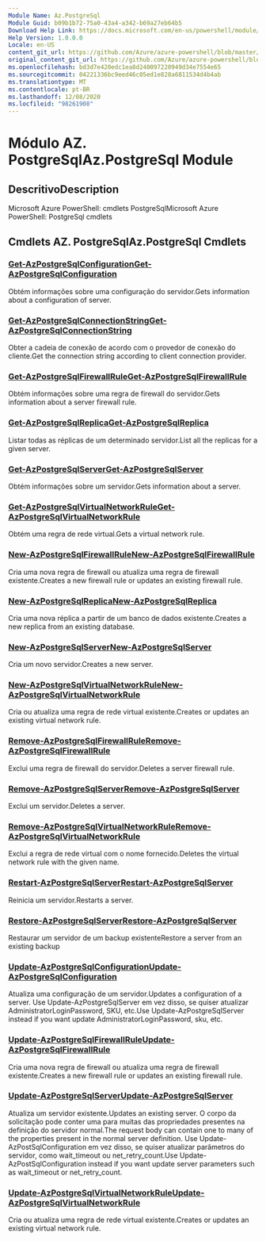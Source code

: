 ```yaml
---
Module Name: Az.PostgreSql
Module Guid: b09b1b72-75a0-43a4-a342-b69a27eb64b5
Download Help Link: https://docs.microsoft.com/en-us/powershell/module/az.postgresql
Help Version: 1.0.0.0
Locale: en-US
content_git_url: https://github.com/Azure/azure-powershell/blob/master/src/PostgreSql/help/Az.PostgreSql.md
original_content_git_url: https://github.com/Azure/azure-powershell/blob/master/src/PostgreSql/help/Az.PostgreSql.md
ms.openlocfilehash: bd3d7e420edc1ea8d240097220949d34e7554e65
ms.sourcegitcommit: 04221336bc9eed46c05ed1e828a6811534d4b4ab
ms.translationtype: MT
ms.contentlocale: pt-BR
ms.lasthandoff: 12/08/2020
ms.locfileid: "98261908"
---
```

# <span data-ttu-id="d6075-101">Módulo AZ. PostgreSql</span><span class="sxs-lookup"><span data-stu-id="d6075-101">Az.PostgreSql Module</span></span>
## <span data-ttu-id="d6075-102">Descritivo</span><span class="sxs-lookup"><span data-stu-id="d6075-102">Description</span></span>
<span data-ttu-id="d6075-103">Microsoft Azure PowerShell: cmdlets PostgreSql</span><span class="sxs-lookup"><span data-stu-id="d6075-103">Microsoft Azure PowerShell: PostgreSql cmdlets</span></span>

## <span data-ttu-id="d6075-104">Cmdlets AZ. PostgreSql</span><span class="sxs-lookup"><span data-stu-id="d6075-104">Az.PostgreSql Cmdlets</span></span>
### [<span data-ttu-id="d6075-105">Get-AzPostgreSqlConfiguration</span><span class="sxs-lookup"><span data-stu-id="d6075-105">Get-AzPostgreSqlConfiguration</span></span>](Get-AzPostgreSqlConfiguration.md)
<span data-ttu-id="d6075-106">Obtém informações sobre uma configuração do servidor.</span><span class="sxs-lookup"><span data-stu-id="d6075-106">Gets information about a configuration of server.</span></span>

### [<span data-ttu-id="d6075-107">Get-AzPostgreSqlConnectionString</span><span class="sxs-lookup"><span data-stu-id="d6075-107">Get-AzPostgreSqlConnectionString</span></span>](Get-AzPostgreSqlConnectionString.md)
<span data-ttu-id="d6075-108">Obter a cadeia de conexão de acordo com o provedor de conexão do cliente.</span><span class="sxs-lookup"><span data-stu-id="d6075-108">Get the connection string according to client connection provider.</span></span>

### [<span data-ttu-id="d6075-109">Get-AzPostgreSqlFirewallRule</span><span class="sxs-lookup"><span data-stu-id="d6075-109">Get-AzPostgreSqlFirewallRule</span></span>](Get-AzPostgreSqlFirewallRule.md)
<span data-ttu-id="d6075-110">Obtém informações sobre uma regra de firewall do servidor.</span><span class="sxs-lookup"><span data-stu-id="d6075-110">Gets information about a server firewall rule.</span></span>

### [<span data-ttu-id="d6075-111">Get-AzPostgreSqlReplica</span><span class="sxs-lookup"><span data-stu-id="d6075-111">Get-AzPostgreSqlReplica</span></span>](Get-AzPostgreSqlReplica.md)
<span data-ttu-id="d6075-112">Listar todas as réplicas de um determinado servidor.</span><span class="sxs-lookup"><span data-stu-id="d6075-112">List all the replicas for a given server.</span></span>

### [<span data-ttu-id="d6075-113">Get-AzPostgreSqlServer</span><span class="sxs-lookup"><span data-stu-id="d6075-113">Get-AzPostgreSqlServer</span></span>](Get-AzPostgreSqlServer.md)
<span data-ttu-id="d6075-114">Obtém informações sobre um servidor.</span><span class="sxs-lookup"><span data-stu-id="d6075-114">Gets information about a server.</span></span>

### [<span data-ttu-id="d6075-115">Get-AzPostgreSqlVirtualNetworkRule</span><span class="sxs-lookup"><span data-stu-id="d6075-115">Get-AzPostgreSqlVirtualNetworkRule</span></span>](Get-AzPostgreSqlVirtualNetworkRule.md)
<span data-ttu-id="d6075-116">Obtém uma regra de rede virtual.</span><span class="sxs-lookup"><span data-stu-id="d6075-116">Gets a virtual network rule.</span></span>

### [<span data-ttu-id="d6075-117">New-AzPostgreSqlFirewallRule</span><span class="sxs-lookup"><span data-stu-id="d6075-117">New-AzPostgreSqlFirewallRule</span></span>](New-AzPostgreSqlFirewallRule.md)
<span data-ttu-id="d6075-118">Cria uma nova regra de firewall ou atualiza uma regra de firewall existente.</span><span class="sxs-lookup"><span data-stu-id="d6075-118">Creates a new firewall rule or updates an existing firewall rule.</span></span>

### [<span data-ttu-id="d6075-119">New-AzPostgreSqlReplica</span><span class="sxs-lookup"><span data-stu-id="d6075-119">New-AzPostgreSqlReplica</span></span>](New-AzPostgreSqlReplica.md)
<span data-ttu-id="d6075-120">Cria uma nova réplica a partir de um banco de dados existente.</span><span class="sxs-lookup"><span data-stu-id="d6075-120">Creates a new replica from an existing database.</span></span>

### [<span data-ttu-id="d6075-121">New-AzPostgreSqlServer</span><span class="sxs-lookup"><span data-stu-id="d6075-121">New-AzPostgreSqlServer</span></span>](New-AzPostgreSqlServer.md)
<span data-ttu-id="d6075-122">Cria um novo servidor.</span><span class="sxs-lookup"><span data-stu-id="d6075-122">Creates a new server.</span></span>

### [<span data-ttu-id="d6075-123">New-AzPostgreSqlVirtualNetworkRule</span><span class="sxs-lookup"><span data-stu-id="d6075-123">New-AzPostgreSqlVirtualNetworkRule</span></span>](New-AzPostgreSqlVirtualNetworkRule.md)
<span data-ttu-id="d6075-124">Cria ou atualiza uma regra de rede virtual existente.</span><span class="sxs-lookup"><span data-stu-id="d6075-124">Creates or updates an existing virtual network rule.</span></span>

### [<span data-ttu-id="d6075-125">Remove-AzPostgreSqlFirewallRule</span><span class="sxs-lookup"><span data-stu-id="d6075-125">Remove-AzPostgreSqlFirewallRule</span></span>](Remove-AzPostgreSqlFirewallRule.md)
<span data-ttu-id="d6075-126">Exclui uma regra de firewall do servidor.</span><span class="sxs-lookup"><span data-stu-id="d6075-126">Deletes a server firewall rule.</span></span>

### [<span data-ttu-id="d6075-127">Remove-AzPostgreSqlServer</span><span class="sxs-lookup"><span data-stu-id="d6075-127">Remove-AzPostgreSqlServer</span></span>](Remove-AzPostgreSqlServer.md)
<span data-ttu-id="d6075-128">Exclui um servidor.</span><span class="sxs-lookup"><span data-stu-id="d6075-128">Deletes a server.</span></span>

### [<span data-ttu-id="d6075-129">Remove-AzPostgreSqlVirtualNetworkRule</span><span class="sxs-lookup"><span data-stu-id="d6075-129">Remove-AzPostgreSqlVirtualNetworkRule</span></span>](Remove-AzPostgreSqlVirtualNetworkRule.md)
<span data-ttu-id="d6075-130">Exclui a regra de rede virtual com o nome fornecido.</span><span class="sxs-lookup"><span data-stu-id="d6075-130">Deletes the virtual network rule with the given name.</span></span>

### [<span data-ttu-id="d6075-131">Restart-AzPostgreSqlServer</span><span class="sxs-lookup"><span data-stu-id="d6075-131">Restart-AzPostgreSqlServer</span></span>](Restart-AzPostgreSqlServer.md)
<span data-ttu-id="d6075-132">Reinicia um servidor.</span><span class="sxs-lookup"><span data-stu-id="d6075-132">Restarts a server.</span></span>

### [<span data-ttu-id="d6075-133">Restore-AzPostgreSqlServer</span><span class="sxs-lookup"><span data-stu-id="d6075-133">Restore-AzPostgreSqlServer</span></span>](Restore-AzPostgreSqlServer.md)
<span data-ttu-id="d6075-134">Restaurar um servidor de um backup existente</span><span class="sxs-lookup"><span data-stu-id="d6075-134">Restore a server from an existing backup</span></span>

### [<span data-ttu-id="d6075-135">Update-AzPostgreSqlConfiguration</span><span class="sxs-lookup"><span data-stu-id="d6075-135">Update-AzPostgreSqlConfiguration</span></span>](Update-AzPostgreSqlConfiguration.md)
<span data-ttu-id="d6075-136">Atualiza uma configuração de um servidor.</span><span class="sxs-lookup"><span data-stu-id="d6075-136">Updates a configuration of a server.</span></span>
<span data-ttu-id="d6075-137">Use Update-AzPostgreSqlServer em vez disso, se quiser atualizar AdministratorLoginPassword, SKU, etc.</span><span class="sxs-lookup"><span data-stu-id="d6075-137">Use Update-AzPostgreSqlServer instead if you want update AdministratorLoginPassword, sku, etc.</span></span>

### [<span data-ttu-id="d6075-138">Update-AzPostgreSqlFirewallRule</span><span class="sxs-lookup"><span data-stu-id="d6075-138">Update-AzPostgreSqlFirewallRule</span></span>](Update-AzPostgreSqlFirewallRule.md)
<span data-ttu-id="d6075-139">Cria uma nova regra de firewall ou atualiza uma regra de firewall existente.</span><span class="sxs-lookup"><span data-stu-id="d6075-139">Creates a new firewall rule or updates an existing firewall rule.</span></span>

### [<span data-ttu-id="d6075-140">Update-AzPostgreSqlServer</span><span class="sxs-lookup"><span data-stu-id="d6075-140">Update-AzPostgreSqlServer</span></span>](Update-AzPostgreSqlServer.md)
<span data-ttu-id="d6075-141">Atualiza um servidor existente.</span><span class="sxs-lookup"><span data-stu-id="d6075-141">Updates an existing server.</span></span>
<span data-ttu-id="d6075-142">O corpo da solicitação pode conter uma para muitas das propriedades presentes na definição do servidor normal.</span><span class="sxs-lookup"><span data-stu-id="d6075-142">The request body can contain one to many of the properties present in the normal server definition.</span></span>
<span data-ttu-id="d6075-143">Use Update-AzPostSqlConfiguration em vez disso, se quiser atualizar parâmetros do servidor, como wait_timeout ou net_retry_count.</span><span class="sxs-lookup"><span data-stu-id="d6075-143">Use Update-AzPostSqlConfiguration instead if you want update server parameters such as wait_timeout or net_retry_count.</span></span>

### [<span data-ttu-id="d6075-144">Update-AzPostgreSqlVirtualNetworkRule</span><span class="sxs-lookup"><span data-stu-id="d6075-144">Update-AzPostgreSqlVirtualNetworkRule</span></span>](Update-AzPostgreSqlVirtualNetworkRule.md)
<span data-ttu-id="d6075-145">Cria ou atualiza uma regra de rede virtual existente.</span><span class="sxs-lookup"><span data-stu-id="d6075-145">Creates or updates an existing virtual network rule.</span></span>

